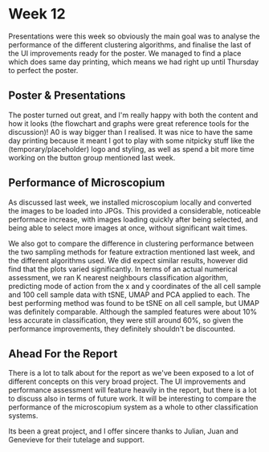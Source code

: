 # Week 12

Presentations were this week so obviously the main goal was to analyse the performance of the different clustering algorithms, and finalise the last of the UI improvements ready for the poster.
We managed to find a place which does same day printing, which means we had right up until Thursday to perfect the poster.

## Poster & Presentations
The poster turned out great, and I'm really happy with both the content and how it looks (the flowchart and graphs were great reference tools for the discussion)! A0 is way bigger than I realised.
It was nice to have the same day printing because it meant I got to play with some nitpicky stuff like the (temporary/placeholder) logo and styling, as well as spend a bit more time working on the button group mentioned last week.

## Performance of Microscopium
As discussed last week, we installed microscopium locally and converted the images to be loaded into JPGs.
This provided a considerable, noticeable performace increase, with images loading quickly after being selected, and being able to select more images at once, without significant wait times.

We also got to compare the difference in clustering performance between the two sampling methods for feature extraction mentioned last week, and the different algorithms used. We did expect similar results, however did find that the plots varied significantly.
In terms of an actual numerical assessment, we ran K nearest neighbours classification algorithm, predicting mode of action from the x and y coordinates of the all cell sample and 100 cell sample data with tSNE, UMAP and PCA applied to each.
The best performing method was found to be tSNE on all cell sample, but UMAP was definitely comparable. Although the sampled features were about 10% less accurate in classification, they were still around 60%, so given the performance improvements, they definitely shouldn't be discounted.

## Ahead For the Report
There is a lot to talk about for the report as we've been exposed to a lot of different concepts on this very broad project.
The UI improvements and performance assessment will feature heavily in the report, but there is a lot to discuss also in terms of future work. It will be interesting to compare the performance of the microscopium system as a whole to other classification systems.

Its been a great project, and I offer sincere thanks to Julian, Juan and Genevieve for their tutelage and support.

